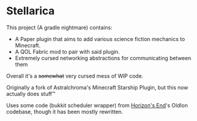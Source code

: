 # Stellarica

This project (A gradle nightmare) contains:

- A Paper plugin that aims to add various science fiction mechanics to
  Minecraft.
- A QOL Fabric mod to pair with said plugin.
- Extremely cursed networking abstractions for communicating between them

Overall it's a ~~somewhat~~ very cursed mess of WIP code.

Originally a fork of Astralchroma's Minecraft Starship Plugin, but this now actually does stuff:tm:

Uses some code (bukkit scheduler wrapper) from [Horizon's End](https://github.com/horizonsendmc/)'s OldIon codebase,
though it has been mostly rewritten. 